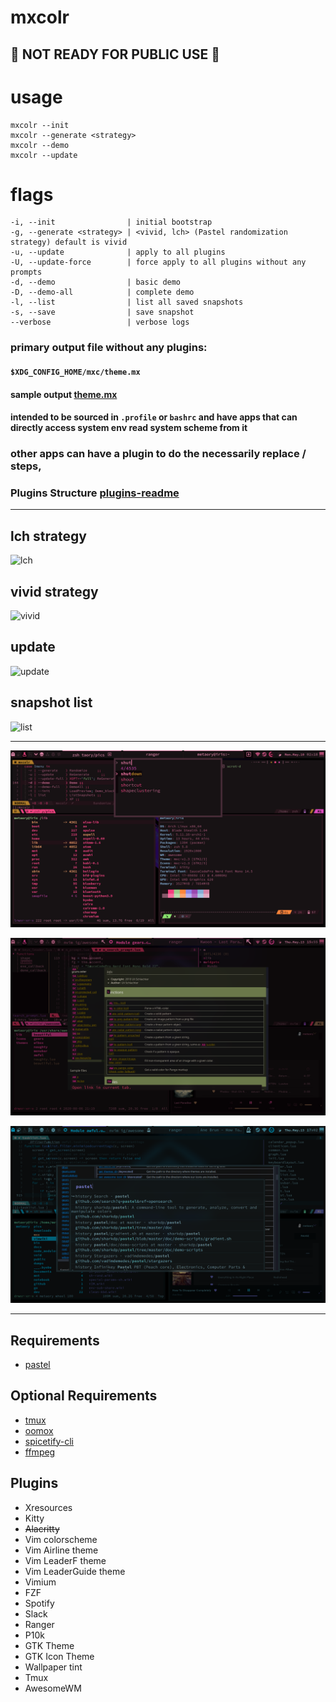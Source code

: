 # mxcolr

## :construction: NOT READY FOR PUBLIC USE :construction:

usage
=====
    mxcolr --init
    mxcolr --generate <strategy>
    mxcolr --demo
    mxcolr --update

flags
=====
    -i, --init                | initial bootstrap
    -g, --generate <strategy> | <vivid, lch> (Pastel randomization strategy) default is vivid 
    -u, --update              | apply to all plugins
    -U, --update-force        | force apply to all plugins without any prompts
    -d, --demo                | basic demo
    -D, --demo-all            | complete demo
    -l, --list                | list all saved snapshots
    -s, --save                | save snapshot
    --verbose                 | verbose logs

### primary output file without any plugins:
#### `$XDG_CONFIG_HOME/mxc/theme.mx `
#### **sample output** [theme.mx](data/sample_theme.mx)

#### intended to be sourced in `.profile` or `bashrc` and have apps that can directly access system env read system scheme from it
### other apps can have a plugin to do the necessarily replace / steps,

### **Plugins Structure** [plugins-readme](plugins)

***

lch strategy
------------
![lch](data/lch_210511171753.gif)

vivid strategy
--------------
![vivid](data/vivid_210511172635.gif)

update
------
![update](data/update_210511172824.gif)

snapshot list
-------------
![list](data/list_210511173612.gif)
  
***
  
![screenshot](data/2021-05-10-021854_1920x1080_scrot.png)

![screenshot](data/2021-05-13-155549_1920x1080_scrot.png)

![screenshot](data/2021-05-13-170224_1920x1080_scrot.png)

***

Requirements
------------
- [pastel](https://github.com/sharkdp/pastel)

Optional Requirements
---------------------
- [tmux](https://github.com/tmux/tmux)
- [oomox](https://github.com/themix-project/oomox)
- [spicetify-cli](https://github.com/khanhas/spicetify-cli)
- [ffmpeg](https://github.com/FFmpeg/FFmpeg)

Plugins
-------
- Xresources
- Kitty
- ~~Alacritty~~
- Vim colorscheme
- Vim Airline theme
- Vim LeaderF theme
- Vim LeaderGuide theme
- Vimium
- FZF
- Spotify
- Slack
- Ranger
- P10k
- GTK Theme
- GTK Icon Theme
- Wallpaper tint
- Tmux
- AwesomeWM

